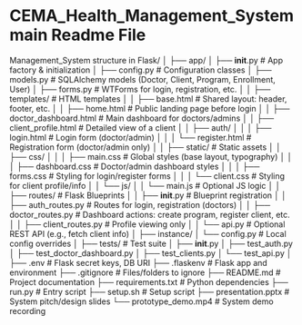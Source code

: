 # CEMA_Health_Management_System main Readme File
Management_System structure in Flask/
│
├── app/
│   ├── __init__.py                  # App factory & initialization
│   ├── config.py                    # Configuration classes
│   ├── models.py                    # SQLAlchemy models (Doctor, Client, Program, Enrollment, User)
│   ├── forms.py                     # WTForms for login, registration, etc.
│
│   ├── templates/                   # HTML templates
│   │   ├── base.html                # Shared layout: header, footer, etc.
│   │   ├── home.html                # Public landing page before login
│   │   ├── doctor_dashboard.html    # Main dashboard for doctors/admins
│   │   ├── client_profile.html      # Detailed view of a client
│   │   ├── auth/
│   │   │   ├── login.html           # Login form (doctor/admin)
│   │   │   └── register.html        # Registration form (doctor/admin only)
│
│   ├── static/                      # Static assets
│   │   ├── css/
│   │   │   ├── main.css             # Global styles (base layout, typography)
│   │   │   ├── dashboard.css        # Doctor/admin dashboard styles
│   │   │   ├── forms.css            # Styling for login/register forms
│   │   │   └── client.css           # Styling for client profile/info
│   │   └── js/
│   │       └── main.js              # Optional JS logic
│
│   ├── routes/                      # Flask Blueprints
│   │   ├── __init__.py              # Blueprint registration
│   │   ├── auth_routes.py           # Routes for login, registration (doctors)
│   │   ├── doctor_routes.py         # Dashboard actions: create program, register client, etc.
│   │   ├── client_routes.py         # Profile viewing only
│   │   └── api.py                   # Optional REST API (e.g., fetch client info)
│
├── instance/
│   └── config.py                    # Local config overrides
│
├── tests/                           # Test suite
│   ├── __init__.py
│   ├── test_auth.py
│   ├── test_doctor_dashboard.py
│   ├── test_clients.py
│   └── test_api.py
│
├── .env                             # Flask secret keys, DB URI
├── .flaskenv                        # Flask app and environment
├── .gitignore                       # Files/folders to ignore
├── README.md                        # Project documentation
├── requirements.txt                 # Python dependencies
├── run.py                           # Entry script
├── setup.sh                         # Setup script
├── presentation.pptx                # System pitch/design slides
└── prototype_demo.mp4               # System demo recording

